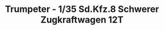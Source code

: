 ---
layout: product
title: "Trumpeter - 1/35 Sd.Kfz.8 Schwerer Zugkraftwagen 12T"
price: "5600" 
desc: "N/A"
img_path: "/assets/img/TRU01583.jpg"
brand: "N/A"
available: false
special_offer: false
new: false
soon: false
cat: "010000"
subcat: "013400"
subsubcat: "0N/A"
sifra: "TRU01583"
popular: true
---